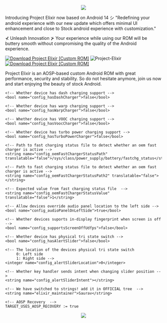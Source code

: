 <p align="center">
  <img src="https://imgur.com/6nrBzqm.png" />
</p>

Introducing Project Elixir now based on Android 14 シ
"Redefining your android experience with our new update which offers minimal UI enhancement and close to Stock android experience with customization."

⊀ Unleash Innovation ⊁
Your experience while using our ROM will be buttery smooth without compromising the quality of the Android experience.

[![Download Project Elixir [Custom ROM]](https://img.shields.io/sourceforge/dm/project-elixir.svg)](https://projectelixiros.com/download) <img src="https://komarev.com/ghpvc/?username=Project-Elixir&style=flat-square" alt="Project-Elixir" />  [![Download Project Elixir [Custom ROM]](https://img.shields.io/sourceforge/dt/project-elixir.svg)](https://projectelixiros.com/download) 

Project Elixir is an AOSP-based custom Android ROM with great performance, security and stability. So do not hesitate anymore, join us now and start enjoying the beauty of stock Android.


    <!-- Whether device has dash charging support -->
    <bool name="config_hasDashCharger">false</bool>

    <!-- Whether device has warp charging support -->
    <bool name="config_hasWarpCharger">false</bool>

    <!-- Whether device has VOOC charging support -->
    <bool name="config_hasVoocCharger">false</bool>

    <!-- Whether device has turbo power charging support -->
    <bool name="config_hasTurboPowerCharger">false</bool>

    <!-- Path to fast charging status file to detect whether an oem fast charger is active -->
    <string name="config_oemFastChargerStatusPath" translatable="false">/sys/class/power_supply/battery/fastchg_status</string>

    <!-- Path to fast charging status file to detect whether an oem fast charger is active -->
    <string name="config_oemFastChargerStatusPath2" translatable="false"></string>

    <!-- Expected value from fast charging status file  -->
    <string name="config_oemFastChargerStatusValue" translatable="false">1</string>

    <!-- Allow devices override audio panel location to the left side -->
    <bool name="config_audioPanelOnLeftSide">true</bool>

    <!-- Whether devices suports in-display fingerprint when screen is off -->
    <bool name="config_supportsScreenOffUdfps">false</bool>

    <!-- Whether device has physical tri state switch -->
    <bool name="config_hasAlertSlider">false</bool>

    <!-- The location of the devices physical tri state switch
         0: Left side
         1: Right side -->
    <integer name="config_alertSliderLocation">0</integer>

    <!-- Whether key handler sends intent when changing slider position -->
    <string name="config_alertSliderIntent"></string>

    <!-- We have switched to strings! add it in OFFICIAL tree  -->
    <string name="elixir_maintainer">Saurav</string>

    <!-- AOSP Recovery  -->
    TARGET_USES_AOSP_RECOVERY := true

<p align="center">
  <img src="https://i.imgur.com/9wgrVmV.png" />
</p>
